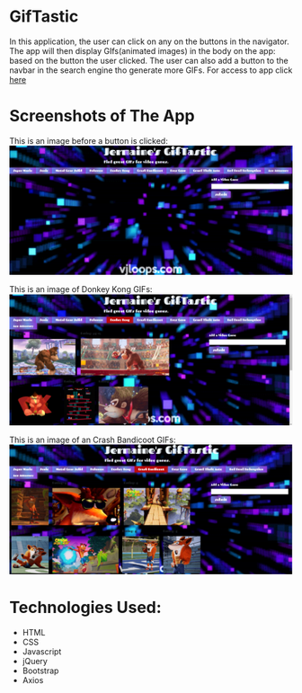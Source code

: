 # GifTastic
In this application, the user can click on any on the buttons in the navigator.
The app will then display GIfs(animated images) in the body on the app: based on the button the user clicked. The user can also add a button to the navbar in the search engine tho generate more GIFs. For access to app click
[here](https://ausar1989.github.io/GifTastic/)

# Screenshots of The App
This is an image before a button is clicked:
![trivia1](asset/image/gif1.png)

This is an image of Donkey Kong GIFs:
![trivia2](asset/image/gif2.png)

This is an image of an Crash Bandicoot GIFs:
![trivia3](asset/image/gif4.png)

# Technologies Used:
- HTML
- CSS
- Javascript
- jQuery
- Bootstrap
- Axios
